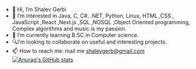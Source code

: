 - 👋 Hi, I’m Shalev Gerbi
- 👀 I’m interested in Java, C, C#, .NET, Python, Linux, HTML ,CSS , JavaScript ,React ,Next.js ,SQL ,NOSQL ,Object Oriented programming, Complex algorithms and music is my passion.
- 🌱 I’m currently learning B.SC in Computer science.
- 🔍I’m looking to collaborate on useful and interesting projects.
- 📫 How to reach me: mail me shalevgerb@gmail.com
[![Anurag's GitHub stats](https://github-readme-stats.vercel.app/api?username=shalevgerbi)](https://github.com/anuraghazra/github-readme-stats)
